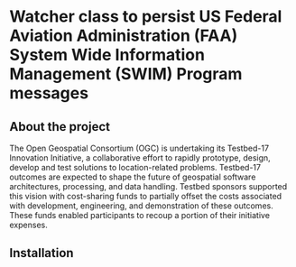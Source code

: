# Watcher class to persist US Federal Aviation Administration (FAA) System Wide Information Management (SWIM) Program messages

## About the project
The Open Geospatial Consortium (OGC) is undertaking its Testbed-17 Innovation Initiative, a collaborative effort to rapidly prototype, design, develop and test solutions to location-related problems. Testbed-17 outcomes are expected to shape the future of geospatial software architectures, processing, and data handling. Testbed sponsors supported this vision with cost-sharing funds to partially offset the costs associated with development, engineering, and demonstration of these outcomes. These funds enabled participants to recoup a portion of their initiative expenses.

## Installation